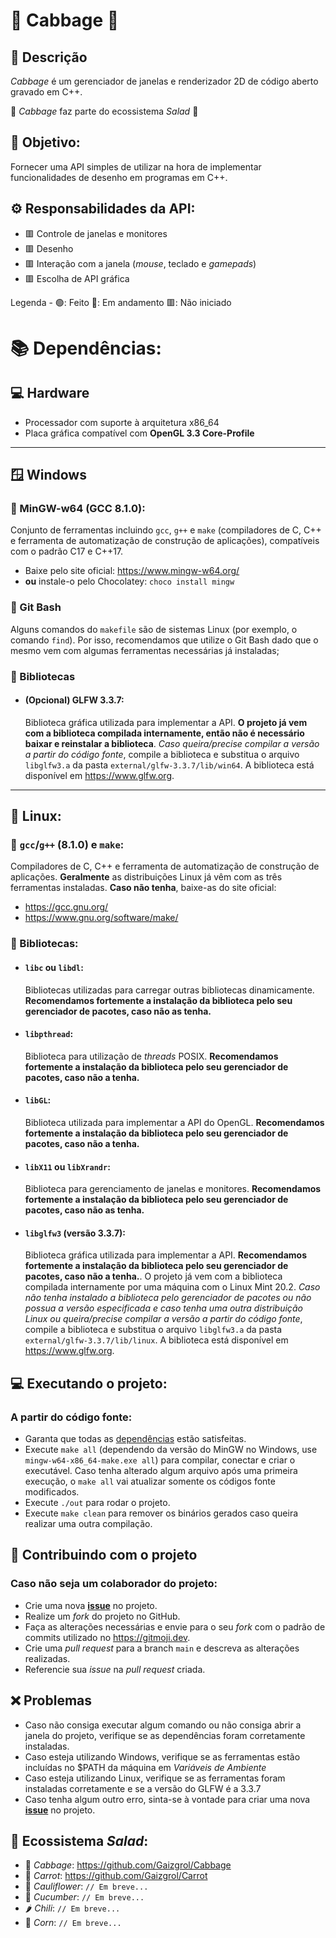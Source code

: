 # 🥬 Cabbage 🥬

## :book: Descrição
*Cabbage* é um gerenciador de janelas e renderizador 2D de código aberto gravado em C++.

:green_salad: *Cabbage* faz parte do ecossistema *Salad* :green_salad:

## :dart: Objetivo:
Fornecer uma API simples de utilizar na hora de implementar funcionalidades de desenho em programas em C++.

## :gear: Responsabilidades da API:
- 🟥 Controle de janelas e monitores
- 🟥 Desenho
- 🟥 Interação com a janela (*mouse*, teclado e *gamepads*)
- 🟥 Escolha de API gráfica

Legenda - 🟢: Feito 🔶: Em andamento 🟥: Não iniciado

# <a name="dependencias"></a> :books: Dependências:

## 💻 Hardware

- Processador com suporte à arquitetura x86_64
- Placa gráfica compatível com **OpenGL 3.3 Core-Profile**

---

## 🪟 Windows

### 📌 MinGW-w64 (GCC 8.1.0):
Conjunto de ferramentas incluindo `gcc`, `g++` e `make` (compiladores de C, C++ e ferramenta de automatização de construção de aplicações), compatíveis com o padrão C17 e C++17.
- Baixe pelo site oficial: https://www.mingw-w64.org/
- **ou** instale-o pelo Chocolatey: `choco install mingw`

### 📌 Git Bash
Alguns comandos do `makefile` são de sistemas Linux (por exemplo, o comando `find`). Por isso, recomendamos que utilize o Git Bash dado que o mesmo vem com algumas ferramentas necessárias já instaladas;

### 📌 Bibliotecas
- #### **(Opcional)** GLFW 3.3.7: 
  Biblioteca gráfica utilizada para implementar a API. **O projeto já vem com a biblioteca compilada internamente, então não é necessário baixar e reinstalar a biblioteca**. *Caso queira/precise compilar a versão a partir do código fonte*, compile a biblioteca e substitua o arquivo `libglfw3.a` da pasta `external/glfw-3.3.7/lib/win64`. A biblioteca está disponível em https://www.glfw.org.

---

## 🐧 Linux:

### 📌 `gcc`/`g++` (8.1.0) e `make`:
Compiladores de C, C++ e ferramenta de automatização de construção de aplicações. **Geralmente** as distribuições Linux já vêm com as três ferramentas instaladas. **Caso não tenha**, baixe-as do site oficial:
- https://gcc.gnu.org/
- https://www.gnu.org/software/make/

### 📌 Bibliotecas:
- #### `libc` ou `libdl`:
  Bibliotecas utilizadas para carregar outras bibliotecas dinamicamente. **Recomendamos fortemente a instalação da biblioteca pelo seu gerenciador de pacotes, caso não as tenha.**
- #### `libpthread`: 
  Biblioteca para utilização de *threads* POSIX. **Recomendamos fortemente a instalação da biblioteca pelo seu gerenciador de pacotes, caso não a tenha.**
- #### `libGL`: 
  Biblioteca utilizada para implementar a API do OpenGL. **Recomendamos fortemente a instalação da biblioteca pelo seu gerenciador de pacotes, caso não a tenha.**
- #### `libX11` ou `libXrandr`: 
  Biblioteca para gerenciamento de janelas e monitores. **Recomendamos fortemente a instalação da biblioteca pelo seu gerenciador de pacotes, caso não as tenha.**
- #### `libglfw3` (versão 3.3.7): 
  Biblioteca gráfica utilizada para implementar a API. **Recomendamos fortemente a instalação da biblioteca pelo seu gerenciador de pacotes, caso não a tenha.**. O projeto já vem com a biblioteca compilada internamente por uma máquina com o Linux Mint 20.2. *Caso não tenha instalado a biblioteca pelo gerenciador de pacotes ou não possua a versão especificada e caso tenha uma outra distribuição Linux ou queira/precise compilar a versão a partir do código fonte*, compile a biblioteca e substitua o arquivo `libglfw3.a` da pasta `external/glfw-3.3.7/lib/linux`. A biblioteca está disponível em https://www.glfw.org.


## :computer: Executando o projeto:
### A partir do código fonte:
- Garanta que todas as [dependências](#dependencias) estão satisfeitas.
- Execute `make all` (dependendo da versão do MinGW no Windows, use `mingw-w64-x86_64-make.exe all`) para compilar, conectar e criar o executável. Caso tenha alterado algum arquivo após uma primeira execução, o `make all` vai atualizar somente os códigos fonte modificados.
- Execute `./out` para rodar o projeto.
- Execute `make clean` para remover os binários gerados caso queira realizar uma outra compilação.
 
## :busts_in_silhouette: Contribuindo com o projeto
### Caso não seja um colaborador do projeto:
- Crie uma nova [**issue**](https://github.com/Gaizgrol/Cabbage/issues) no projeto.
- Realize um *fork* do projeto no GitHub.
- Faça as alterações necessárias e envie para o seu *fork* com o padrão de commits utilizado no https://gitmoji.dev.
- Crie uma *pull request* para a branch `main` e descreva as alterações realizadas.
- Referencie sua *issue* na *pull request* criada.

## :x: Problemas
- Caso não consiga executar algum comando ou não consiga abrir a janela do projeto, verifique se as dependências foram corretamente instaladas.
- Caso esteja utilizando Windows, verifique se as ferramentas estão incluídas no $PATH da máquina em *Variáveis de Ambiente*
- Caso esteja utilizando Linux, verifique se as ferramentas foram instaladas corretamente e se a versão do GLFW é a 3.3.7
- Caso tenha algum outro erro, sinta-se à vontade para criar uma nova [**issue**](https://github.com/Gaizgrol/Cabbage/issues) no projeto. 

## 🥗 Ecossistema *Salad*:
- 🥬 *Cabbage*: https://github.com/Gaizgrol/Cabbage
- 🥕 *Carrot*: https://github.com/Gaizgrol/Carrot
- 🥦 *Cauliflower*: `// Em breve...`
- 🥒 *Cucumber*: `// Em breve...`
- 🌶️ *Chili*: `// Em breve...`
- 🌽 *Corn*: `// Em breve...`

